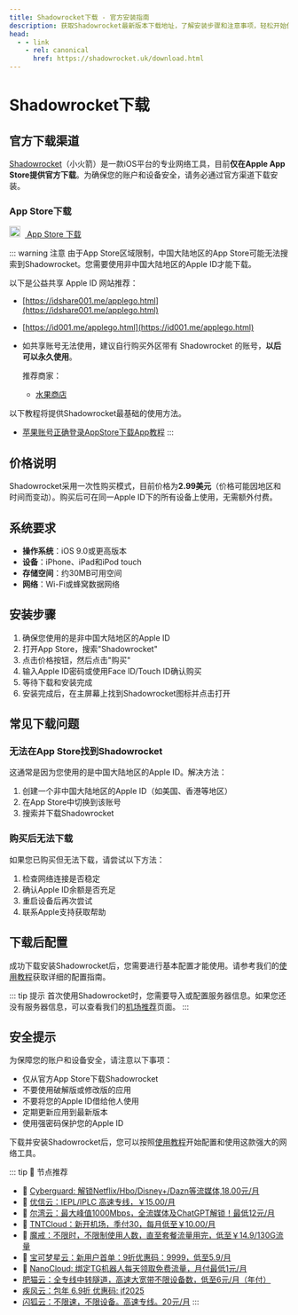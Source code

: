 ```yaml
---
title: Shadowrocket下载 - 官方安装指南
description: 获取Shadowrocket最新版本下载地址，了解安装步骤和注意事项，轻松开始使用这款专业网络工具。
head:
  - - link
    - rel: canonical
      href: https://shadowrocket.uk/download.html
---
```


# Shadowrocket下载

## 官方下载渠道

[Shadowrocket](/)（小火箭）是一款iOS平台的专业网络工具，目前**仅在Apple App Store提供官方下载**。为确保您的账户和设备安全，请务必通过官方渠道下载安装。

### App Store下载

<div class="download-button">
  <a href="https://apps.apple.com/app/id932747118" target="_blank" rel="noopener noreferrer" class="vp-button brand">
    <img src="/assets/apple-logo.svg" alt="Apple Logo" width="20" height="20" style="margin-right: 8px;">
    App Store 下载
  </a>
</div>

::: warning 注意
由于App Store区域限制，中国大陆地区的App Store可能无法搜索到Shadowrocket。您需要使用非中国大陆地区的Apple ID才能下载。

以下是公益共享 Apple ID 网站推荐：
    
  -   [https://idshare001.me/applego.html](https://idshare001.me/applego.html)
  -   [https://id001.me/applego.html](https://id001.me/applego.html)

-   如共享账号无法使用，建议自行购买外区带有 Shadowrocket 的账号，**以后可以永久使用**。

    推荐商家：
    
    -   [水果商店](https://appleshop.win)

以下教程将提供Shadowrocket最基础的使用方法。


- [苹果账号正确登录AppStore下载App教程](https://wiki.applego.win/posts/苹果账号正确登录appstore下载app教程/)
:::



## 价格说明

Shadowrocket采用一次性购买模式，目前价格为**2.99美元**（价格可能因地区和时间而变动）。购买后可在同一Apple ID下的所有设备上使用，无需额外付费。

## 系统要求

- **操作系统**：iOS 9.0或更高版本
- **设备**：iPhone、iPad和iPod touch
- **存储空间**：约30MB可用空间
- **网络**：Wi-Fi或蜂窝数据网络

## 安装步骤

1. 确保您使用的是非中国大陆地区的Apple ID
2. 打开App Store，搜索"Shadowrocket"
3. 点击价格按钮，然后点击"购买"
4. 输入Apple ID密码或使用Face ID/Touch ID确认购买
5. 等待下载和安装完成
6. 安装完成后，在主屏幕上找到Shadowrocket图标并点击打开

## 常见下载问题

### 无法在App Store找到Shadowrocket

这通常是因为您使用的是中国大陆地区的Apple ID。解决方法：

1. 创建一个非中国大陆地区的Apple ID（如美国、香港等地区）
2. 在App Store中切换到该账号
3. 搜索并下载Shadowrocket

### 购买后无法下载

如果您已购买但无法下载，请尝试以下方法：

1. 检查网络连接是否稳定
2. 确认Apple ID余额是否充足
3. 重启设备后再次尝试
4. 联系Apple支持获取帮助

## 下载后配置

成功下载安装Shadowrocket后，您需要进行基本配置才能使用。请参考我们的[使用教程](/tutorial.html)获取详细的配置指南。

::: tip 提示
首次使用Shadowrocket时，您需要导入或配置服务器信息。如果您还没有服务器信息，可以查看我们的[机场推荐](/airport.html)页面。
:::

## 安全提示

为保障您的账户和设备安全，请注意以下事项：

- 仅从官方App Store下载Shadowrocket
- 不要使用破解版或修改版的应用
- 不要将您的Apple ID借给他人使用
- 定期更新应用到最新版本
- 使用强密码保护您的Apple ID

下载并安装Shadowrocket后，您可以按照[使用教程](/tutorial.html)开始配置和使用这款强大的网络工具。

::: tip 🎉 节点推荐
- 🚀 [Cyberguard: 解锁Netflix/Hbo/Disney+/Dazn等流媒体,18.00元/月](https://www.cyberguard.best/#/register?code=XsreC0T5)<br>
- 🚀 [优信云：IEPL/IPLC 高速专线，￥15.00/月](https://www.优信云.com/#/register?code=JRtE5uIV)<br>
- 🚀 [尔湾云：最大峰值1000Mbps，全流媒体及ChatGPT解锁！最低12元/月](https://erwan6.net/auth/register?code=BoObCd)<br>
- 🚀 [TNTCloud：新开机场，季付30，每月低至￥10.00/月](https://haibing822.tntvipaff.cc/#/register?code=GtjJVgml)<br>
- 🚀 [魔戒：不限时，不限制使用人数，直至套餐流量用完，低至￥14.9/130G流量](https://mojie.app/#/register?code=sSdtPtLo)<br>
- 🚀 [宝可梦星云：新用户首单：9折优惠码：9999，低至5.9/月 ](https://love.52pokemon.cc/register?code=56ERkkxp)<br>
- 🚀 [NanoCloud: 绑定TG机器人每天领取免费流量，月付最低1元/月](https://edu.uodoo.bid/auth/register?code=JMiOQDHf)<br>
- [肥猫云：全专线中转隧道，高速大宽带不限设备数，低至6元/月（年付）](https://fchb1188.fcvipaff.cc/register?aff=X1vZd2wf)<br>
- [疾风云：包年 6.9折 优惠码: jf2025](https://homes.tr25.cn?code=ReCm)<br>
- [闪狐云：不限速，不限设备。高速专线。20元/月](https://inv02.ffaff.cc/register?aff=WQApz2pv)
:::